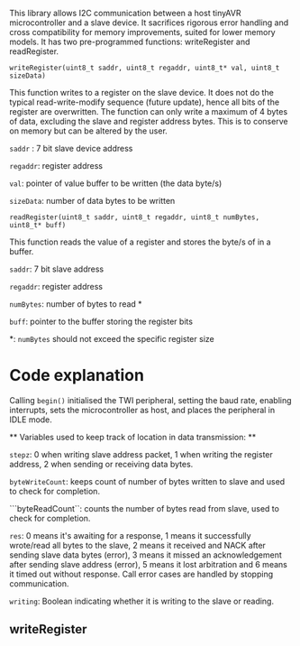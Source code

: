 This library allows I2C communication between a host tinyAVR microcontroller and a slave device. It sacrifices rigorous error handling and cross compatibility for memory improvements, suited for lower memory models. It has two pre-programmed functions: writeRegister and readRegister.

```writeRegister(uint8_t saddr, uint8_t regaddr, uint8_t* val, uint8_t sizeData)```

This function writes to a register on the slave device. It does not do the typical read-write-modify sequence (future update), hence all bits of the register are overwritten. The function can only write a maximum of 4 bytes of data, excluding the slave and register address bytes. This is to conserve on memory but can be altered by the user.

```saddr``` : 7 bit slave device address 

```regaddr```: register address

```val```: pointer of value buffer to be written (the data byte/s)

```sizeData```: number of data bytes to be written




```readRegister(uint8_t saddr, uint8_t regaddr, uint8_t numBytes, uint8_t* buff)```

This function reads the value of a register and stores the byte/s of in a buffer.

```saddr```: 7 bit slave address

```regaddr```: register address

```numBytes```: number of bytes to read *

```buff```: pointer to the buffer storing the register bits



*: ```numBytes``` should not exceed the specific register size


# Code explanation

Calling ```begin()``` initialised the TWI peripheral, setting the baud rate, enabling interrupts, sets the microcontroller as host, and places the peripheral in IDLE mode. 

** Variables used to keep track of location in data transmission: **

```stepz```: 0 when writing slave address packet, 1 when writing the register address, 2 when sending or receiving data bytes. 

```byteWriteCount```: keeps count of number of bytes written to slave and used to check for completion.

```byteReadCount``: counts the number of bytes read from slave, used to check for completion.

```res```: 0 means it's awaiting for a response, 1 means it successfully wrote/read all bytes to the slave, 2 means it received and NACK after sending slave data bytes (error), 3 means it missed an acknowledgement after sending slave address (error), 5 means it lost arbitration and 6 means it timed out without response. Call error cases are handled by stopping communication. 

```writing```: Boolean indicating whether it is writing to the slave or reading. 

## writeRegister








